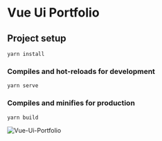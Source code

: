 # Vue Ui Portfolio

## Project setup
```
yarn install
```

### Compiles and hot-reloads for development
```
yarn serve
```

### Compiles and minifies for production
```
yarn build
```
![Vue-Ui-Portfolio](https://user-images.githubusercontent.com/51701132/173203619-85a8b1c9-a9a7-4c12-9f0c-3fcfdd851849.PNG)


